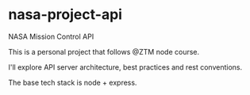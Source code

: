 # nasa-project-api

NASA Mission Control API

This is a personal project that follows @ZTM node course.

I'll explore API server architecture, best practices and rest conventions.

The base tech stack is node + express.
